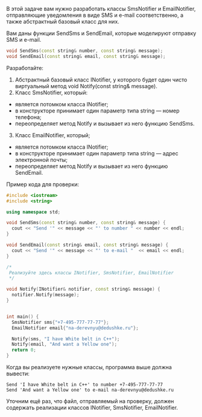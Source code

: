 В этой задаче вам нужно разработать классы SmsNotifier и EmailNotifier,
отправляющие уведомления в виде SMS и e-mail соответственно, а также
абстрактный базовый класс для них.

Вам даны функции SendSms и SendEmail, которые моделируют отправку SMS
и e-mail.

```c++
void SendSms(const string& number, const string& message);
void SendEmail(const string& email, const string& message);
```

Разработайте:

1. Абстрактный базовый класс INotifier, у которого будет один чисто
   виртуальный метод void Notify(const string& message).
2. Класс SmsNotifier, который:
* является потомком класса INotifier;
* в конструкторе принимает один параметр типа string — номер телефона;
* переопределяет метод Notify и вызывает из него функцию SendSms.
3. Класс EmailNotifier, который;
* является потомком класса INotifier;
* в конструкторе принимает один параметр типа string — адрес электронной
  почты;
* переопределяет метод Notify и вызывает из него функцию SendEmail.

Пример кода для проверки:

```c++
#include <iostream>
#include <string>

using namespace std;

void SendSms(const string& number, const string& message) {
  cout << "Send '" << message << "' to number " << number << endl;
}

void SendEmail(const string& email, const string& message) {
  cout << "Send '" << message << "' to e-mail "  << email << endl;
}

/*
 Реализуйте здесь классы INotifier, SmsNotifier, EmailNotifier
 */

void Notify(INotifier& notifier, const string& message) {
  notifier.Notify(message);
}


int main() {
  SmsNotifier sms{"+7-495-777-77-77"};
  EmailNotifier email{"na-derevnyu@dedushke.ru"};

  Notify(sms, "I have White belt in C++");
  Notify(email, "And want a Yellow one");
  return 0;
}
```

Когда вы реализуете нужные классы, программа выше должна вывести:

```
Send 'I have White belt in C++' to number +7-495-777-77-77
Send 'And want a Yellow one' to e-mail na-derevnyu@dedushke.ru
```

Уточним ещё раз, что файл, отправляемый на проверку, должен содержать
реализации классов INotifier, SmsNotifier, EmailNotifier.